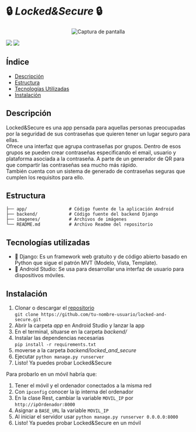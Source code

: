 # :lock: *Locked&Secure* :lock:

<p align="center">
  <img src="https://raw.githubusercontent.com/marioprieto003/locked-and-secure/main/imagenes/lockedsecure-logo.png" alt="Captura de pantalla">
</p>
<p align="left">
  <img src="https://img.shields.io/badge/STATUS-EN%20DESAROLLO-green"> 
  <img src="https://img.shields.io/github/stars/marioprieto003/locked-and-secure">
 </p>


## Índice
- [Descripción](#descripción)
- [Estructura](#estructura)
- [Tecnologías Utilizadas](#tecnologías-utilizadas)
- [Instalación](#instalación)

## Descripción
Locked&Secure es una app pensada para aquellas personas preocupadas por la seguridad de sus contraseñas que quieren tener un lugar seguro para ellas. </br>
Ofrece una interfaz que agrupa contraseñas por grupos. Dentro de esos grupos se pueden crear contraseñas especificando el email, usuario y plataforma asociada a la contraseña. A parte de un generador de QR para que compartir las contraseñas sea mucho más rápido. </br>
También cuenta con un sistema de generado de contraseñas seguras que cumplen los requisitos para ello.

## Estructura
~~~
├── app/                # Código fuente de la aplicación Android
├── backend/            # Código fuente del backend Django
├── imagenes/           # Archivos de imágenes
└── README.md           # Archivo Readme del repositorio
~~~

## Tecnologías utilizadas
- :snake: Django: Es un framework web gratuito y de código abierto basado en Python que sigue el patrón MVT (Modelo, Vista, Template).
- :iphone: Android Studio: Se usa para desarrollar una interfaz de usuario para dispositivos móviles.


## Instalación
1. Clonar o descargar el [repositorio](https://github.com/marioprieto003/locked-and-secure) </br>`git clone https://github.com/tu-nombre-usuario/locked-and-secure.git`
2. Abrir la carpeta *app* en Android Studio y lanzar la app
3. En el terminal, situarse en la carpeta *backend/*
4. Instalar las dependencias necesarias </br> `pip install -r requirements.txt`
5. moverse a la carpeta *backend/locked_and_secure*
6. Ejecutar `python manage.py runserver`
7. Listo! Ya puedes probar Locked&Secure

Para probarlo en un móvil habría que:
1. Tener el móvil y el ordenador conectados a la misma red
2. Con `ipconfig` conocer la ip interna del ordenador
3. En la clase Rest, cambiar la variable `MOVIL_IP` por `http://ipOrdenador:8000`
4. Asignar a `BASE_URL` la variable `MOVIL_IP`
5. Al iniciar el servidor usar `python manage.py runserver 0.0.0.0:8000`
6. Listo! Ya puedes probar Locked&Secure en un móvil
